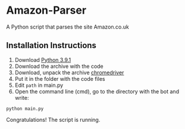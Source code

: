 # Amazon-Parser

A Python script that parses the site Amazon.co.uk

## Installation Instructions

1. Download [Python 3.9.1](https://www.python.org/ftp/python/3.9.5/python-3.9.5-amd64.exe)
2. Download the archive with the code
3. Download, unpack the archive [chromedriver](https://chromedriver.chromium.org/downloads)
4. Put it in the folder with the code files
5. Edit `path` in main.py
6. Open the command line (cmd), go to the directory with the bot and write:
```
python main.py
```
Congratulations! The script is running.
